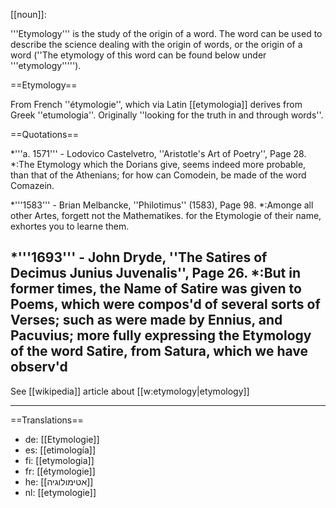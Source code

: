 [[noun]]:

'''Etymology''' is the study of the origin of a word. The word can be used to describe the science dealing with the origin of words, or the origin of a word (''The etymology of this word can be found below under '''etymology''''').

==Etymology==

From French ''&eacute;tymologie'', which via Latin [[etymologia]] derives from Greek ''etumologia''. Originally ''looking for the truth in and through words''.

==Quotations==

*'''a. 1571''' - Lodovico Castelvetro, ''Aristotle's Art of Poetry'', Page 28.
*:The Etymology which the Dorians give, seems indeed more probable, than that of the Athenians; for how can Comodein, be made of the word Comazein.

*'''1583''' - Brian Melbancke, ''Philotimus'' (1583), Page 98.
*:Amonge all other Artes, forgett not the Mathematikes. for the Etymologie of their name, exhortes you to learne them.

*'''1693''' - John Dryde, ''The Satires of Decimus Junius Juvenalis'', Page 26.
*:But in former times, the Name of Satire was given to Poems, which were compos'd of several sorts of Verses; such as were made by Ennius, and Pacuvius; more fully expressing the Etymology of the word Satire, from Satura, which we have observ'd
-----
See [[wikipedia]] article about [[w:etymology|etymology]]

-----
==Translations==

* de: [[Etymologie]]
* es: [[etimología]]
* fi: [[etymologia]]
* fr: [[étymologie]]
* he: [[אטימולוגיה]]
* nl: [[etymologie]]